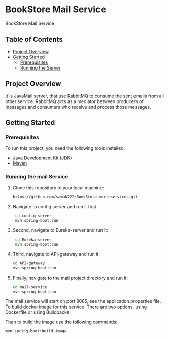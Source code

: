 # BookStore Mail Service
BookStore Mail Service

## Table of Contents

- [Project Overview](#project-overview)
- [Getting Started](#getting-started)
    - [Prerequisites](#prerequisites)
    - [Running the Server](#running-the-server)

## Project Overview

It is JavaMail server, that use RabbitMQ to consume the sent emails from all other service. RabbitMQ acts
as a mediator between producers of messages and consumers who receive and process those messages.


## Getting Started

### Prerequisites

To run this project, you need the following tools installed:

- [Java Development Kit (JDK)](https://www.oracle.com/java/technologies/javase-downloads.html)
- [Maven](https://maven.apache.org/download.cgi)

### Running the mail Service

1. Clone this repository to your local machine:

   ```bash
   https://github.com/samah222/BookStore-microservices.git
2. Navigate to config server and run it first
   ```bash
    cd config-server
    mvn spring-boot:run

3. Second, navigate to Eureka-server and run it:
   ```bash
    cd Eureka-server
    mvn spring-boot:run

4. Third, navigate to API-gateway and run it:
   ```bash
   cd API-gateway
   mvn spring-boot:run

5. Finally, navigate to the mail project directory and run it:
    ```bash
   cd mail-service
   mvn spring-boot:run

The mail service will start on port 8085, see the application.properties file.
To build docker image for this service. There are two options, using Dockerfile or using Buildpacks:

Then to build the image use the following commands:

    mvn spring-boot:build-image
